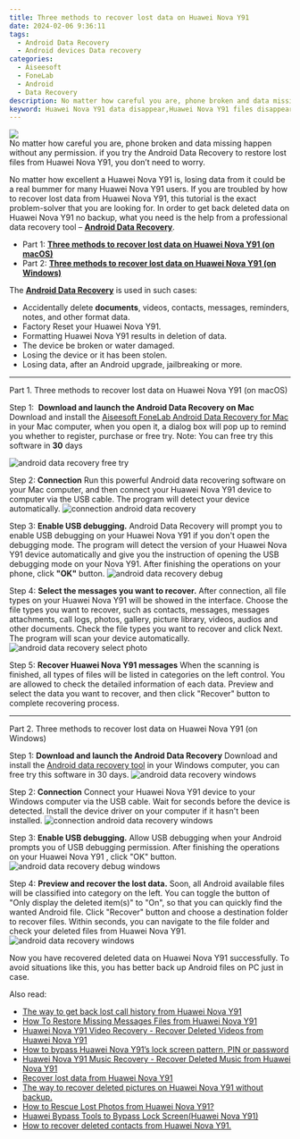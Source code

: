 ```yaml
---
title: Three methods to recover lost data on Huawei Nova Y91
date: 2024-02-06 9:36:11
tags: 
  - Android Data Recovery
  - Android devices Data recovery
categories: 
  - Aiseesoft
  - FoneLab
  - Android
  - Data Recovery
description: No matter how careful you are, phone broken and data missing happen without any permission. if you try the Android Data Recovery to restore lost files from Huawei Nova Y91, you don’t need to worry.
keyword: Huawei Nova Y91 data disappear,Huawei Nova Y91 files disappear,retrieve deleted files Huawei Nova Y91,recover lost files from Huawei Nova Y91,undelete data from Huawei Nova Y91,Huawei Nova Y91 data lost,does the Huawei Nova Y91 have a backup for deleted data,how can i find my deleted data Huawei Nova Y91,Huawei Nova Y91 all data delete,how to recover data Huawei Nova Y91,Huawei Nova Y91 delete data recover,Huawei Nova Y91 deleted data
---
```


<img src="https://img0mobiles.techidaily.com/images/best-assets/devices/huawei/huawei-nova-y91/2.jpg" class="atpl-imgstyle"  />

<div class="atpl-content atpl-for-fonelab-android recover-data">

<div class="atpl-post-description-part-1">
No matter how careful you are, phone broken and data missing happen without any permission. if you try the Android Data Recovery to restore lost files from Huawei Nova Y91, you don’t need to worry.
</div>
<div class="atpl-post-device-model-description">

</div>




<div class="atpl-post-description-part-2">
<div class="tpl-content-sub-paragraph-normal">
  <p>
    No matter how excellent a Huawei Nova Y91 is, losing data from it could be a real bummer for many Huawei Nova Y91 users. If you are troubled by how to recover lost data from Huawei Nova Y91, this tutorial is the exact problem-solver that you are looking for. In order to get back deleted data on Huawei Nova Y91 no backup, what you need is the help from a professional data recovery tool – <a href="https://tools.techidaily.com/aiseesoft-android-data-recovery/" target="_blank" rel="noopener"><strong>Android Data Recovery</strong></a>.
  </p>
</div>
</div>


<ul>
  <li>Part 1: <strong><a href="#p1">Three methods to recover lost data on Huawei Nova Y91 (on macOS)</a></strong></li>
  <li>Part 2: <strong><a href="#p2">Three methods to recover lost data on Huawei Nova Y91 (on Windows)</a></strong></li>
</ul>


<div class="atpl-post-description-part-3">
<div class="tpl-content-sub-paragraph-normal">
  <p>
      The <a href="https://tools.techidaily.com/aiseesoft-android-data-recovery/" target="_blank" rel="noopener"><strong>Android Data Recovery</strong></a> is used in such cases:
  </p>
  <ul class="tpl-content-sub-paragraph-ul-style">
    <li>Accidentally delete <strong>documents</strong>, videos, contacts, messages, reminders, notes, and other format data.</li>
    <li>Factory Reset your Huawei Nova Y91.</li>
    <li>Formatting Huawei Nova Y91 results in deletion of data.</li>
    <li>The device be broken or water damaged.</li>
    <li>Losing the device or it has been stolen.</li>
    <li>Losing data, after an Android upgrade, jailbreaking or more.</li>
  </ul>
</div>
</div>


<!-- Part 1 -->
<a id="p1" name="p1" ></a><hr>

<div>
  <span class="atpl-step-part-style">Part 1. Three methods to recover lost data on Huawei Nova Y91 (on macOS)</span>
</div>  

<span class="atpl-stepstyle-a"><span>Step 1: </span></span> <strong>Download and launch the Android Data Recovery on Mac</strong>
Download and install the <a href="https://tools.techidaily.com/aiseesoft-android-data-recovery-for-mac/" target="_blank" rel="noopener">Aiseesoft FoneLab Android Data Recovery for Mac</a> in your Mac computer, when you open it, a dialog box will pop up to remind you whether to register, purchase or free try.
Note: You can free try this software in <strong>30</strong> days

<img src="https://tools.techidaily.com/images/apps/aiseesoft/android-data-recovery/mac-free-try.png" class="atpl-imgstyle" alt="android data recovery free try" />

<span class="atpl-stepstyle-a"><span>Step 2: </span></span> <strong>Connection</strong>
Run this powerful Android data recovering software on your Mac computer, and then connect your Huawei Nova Y91 device to computer via the USB cable. The program will detect your device automatically.
<img src="https://tools.techidaily.com/images/apps/aiseesoft/android-data-recovery/mac-connection-interface.jpg" class="atpl-imgstyle" alt="connection android data recovery" />

<span class="atpl-stepstyle-a"><span>Step 3: </span></span> <strong>Enable USB debugging.</strong>
Android Data Recovery will prompt you to enable USB debugging on your Huawei Nova Y91  if you don't open the debugging mode. The program will detect the version of your Huawei Nova Y91 device automatically and give you the instruction of opening the USB debugging mode on your Nova Y91. After finishing the operations on your phone, click <strong>"OK"</strong> button.
<img src="https://tools.techidaily.com/images/apps/aiseesoft/android-data-recovery/mac-android-usb-debug.jpg"  class="atpl-imgstyle" alt="android data recovery debug" />

<span class="atpl-stepstyle-a"><span>Step 4: </span></span> <strong>Select the messages you want to recover.</strong>
After connection, all file types on your Huawei Nova Y91 will be showed in the interface. Choose the file types you want to recover, such as contacts, messages, messages attachments, call logs, photos, gallery, picture library, videos, audios and other documents. Check the file types you want to recover and click Next. The program will scan your device automatically.
<img src="https://tools.techidaily.com/images/apps/aiseesoft/android-data-recovery/mac-choose-type-photos.jpg" class="atpl-imgstyle" alt="android data recovery select photo" />

<span class="atpl-stepstyle-a"><span>Step 5: </span></span> <strong>Recover Huawei Nova Y91 messages</strong>
When the scanning is finished, all types of files will be listed in categories on the left control. You are allowed to check the detailed information of each data. Preview and select the data you want to recover, and then click "Recover" button to complete recovering process.


<a id="p2" name="p2"></a><hr>

<!-- Part 2 -->
<div>
  <span class="atpl-step-part-style">Part 2. Three methods to recover lost data on Huawei Nova Y91 (on Windows)</span>
</div>

<span class="atpl-stepstyle-a"><span>Step 1: </span></span> <strong>Download and launch the Android Data Recovery</strong>
Download and install the <a href="https://tools.techidaily.com/aiseesoft-android-data-recovery-for-win/" target="_blank" rel="noopener">Android data recovery tool</a> in your Windows computer, you can free try this software in 30 days.
<img src="https://tools.techidaily.com/images/apps/aiseesoft/android-data-recovery/win-start-interface.png"  class="atpl-imgstyle" alt="android data recovery windows" />

<span class="atpl-stepstyle-a"><span>Step 2: </span></span> <strong>Connection</strong>
Connect your Huawei Nova Y91 device to your Windows computer via the USB cable. Wait for seconds before the device is detected. Install the device driver on your computer if it hasn't been installed.
<img src="https://tools.techidaily.com/images/apps/aiseesoft/android-data-recovery/win-connection-interface.png" class="atpl-imgstyle" alt="connection android data recovery windows" />

<span class="atpl-stepstyle-a"><span>Step 3: </span></span> <strong>Enable USB debugging.</strong>
Allow USB debugging when your Android prompts you of USB debugging permission. After finishing the operations on your Huawei Nova Y91 , click "OK" button.
<img src="https://tools.techidaily.com/images/apps/aiseesoft/android-data-recovery/win-android-usb-debug.png" class="atpl-imgstyle" alt="android data recovery debug windows" />

<span class="atpl-stepstyle-a"><span>Step 4: </span></span> <strong>Preview and recover the lost data.</strong>
Soon, all Android available files will be classified into category on the left. You can toggle the button of "Only display the deleted item(s)" to "On", so that you can quickly find the wanted Android file. Click "Recover" button and choose a destination folder to recover files. Within seconds, you can navigate to the file folder and check your deleted files from Huawei Nova Y91.
<img src="https://tools.techidaily.com/images/apps/aiseesoft/android-data-recovery/win-recover-photos.png" class="atpl-imgstyle" alt="android data recovery windows" />

<div class="atpl-post-description-part-4">
<div class="tpl-content-sub-paragraph-normal">
    <p>
        Now you have recovered deleted data on Huawei Nova Y91 successfully. To avoid situations like this, you has better back up Android files on PC just in case.
    </p>
</div>
</div>


<ins class="adsbygoogle"
     style="display:block"
     data-ad-client="ca-pub-7571918770474297"
     data-ad-slot="8358498916"
     data-ad-format="auto"
     data-full-width-responsive="true"></ins>

<span class="atpl-alsoreadstyle">Also read:</span>
<div><ul>
<li><a href="/the-way-to-get-back-lost-call-history-from-huawei-nova-y91-by-fonelab-android-recover-call-logs/" target="_blank" rel="noopener"><u>The way to get back lost call history from Huawei Nova Y91</u></a></li>
<li><a href="/how-to-restore-missing-messages-files-from-huawei-nova-y91-by-fonelab-android-recover-messages/" target="_blank" rel="noopener"><u>How To  Restore Missing Messages Files from Huawei Nova Y91</u></a></li>
<li><a href="/huawei-nova-y91-video-recovery-recover-deleted-videos-from-huawei-nova-y91-by-fonelab-android-recover-video/" target="_blank" rel="noopener"><u>Huawei Nova Y91 Video Recovery - Recover Deleted Videos from Huawei Nova Y91</u></a></li>
<li><a href="/how-to-bypass-huawei-nova-y91-s-lock-screen-pattern-pin-or-password-by-drfone-android-unlock-android-unlock/" target="_blank" rel="noopener"><u>How to bypass Huawei Nova Y91’s lock screen pattern, PIN or password</u></a></li>
<li><a href="/huawei-nova-y91-music-recovery-recover-deleted-music-from-huawei-nova-y91-by-fonelab-android-recover-music/" target="_blank" rel="noopener"><u>Huawei Nova Y91 Music Recovery - Recover Deleted Music from Huawei Nova Y91</u></a></li>
<li><a href="/recover-lost-data-from-huawei-nova-y91-by-fonelab-android-recover-data/" target="_blank" rel="noopener"><u>Recover lost data from Huawei Nova Y91</u></a></li>
<li><a href="/the-way-to-recover-deleted-pictures-on-huawei-nova-y91-without-backup-by-fonelab-android-recover-pictures/" target="_blank" rel="noopener"><u>The way to recover deleted pictures on Huawei Nova Y91 without backup.</u></a></li>
<li><a href="/how-to-rescue-lost-photos-from-huawei-nova-y91-by-fonelab-android-recover-photos/" target="_blank" rel="noopener"><u>How to Rescue Lost Photos from Huawei Nova Y91?</u></a></li>
<li><a href="/huawei-bypass-tools-to-bypass-lock-screen-huawei-nova-y91-by-drfone-android-unlock-android-unlock/" target="_blank" rel="noopener"><u>Huawei Bypass Tools to Bypass Lock Screen(Huawei Nova Y91)</u></a></li>
<li><a href="/how-to-recover-deleted-contacts-from-huawei-nova-y91-by-fonelab-android-recover-contacts/" target="_blank" rel="noopener"><u>How to recover deleted contacts from Huawei Nova Y91.</u></a></li>
</ul></div>

</div>
